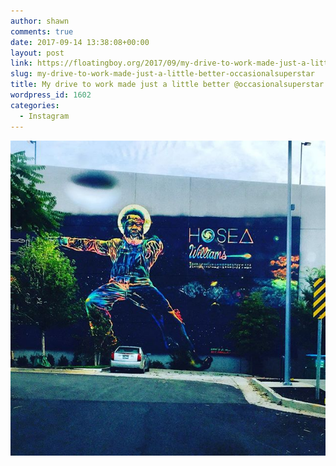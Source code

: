 ```yaml
---
author: shawn
comments: true
date: 2017-09-14 13:38:08+00:00
layout: post
link: https://floatingboy.org/2017/09/my-drive-to-work-made-just-a-little-better-occasionalsuperstar/
slug: my-drive-to-work-made-just-a-little-better-occasionalsuperstar
title: My drive to work made just a little better @occasionalsuperstar
wordpress_id: 1602
categories:
  - Instagram
---
```


[![My drive to work made just a little better @occasionalsuperstar](/assets/media/2017/09/20347225_819048581588286_7557112622236041216_n.jpg)](/assets/media/2017/09/20347225_819048581588286_7557112622236041216_n.jpg)
